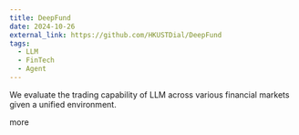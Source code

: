 ```yaml
---
title: DeepFund
date: 2024-10-26
external_link: https://github.com/HKUSTDial/DeepFund
tags:
  - LLM
  - FinTech
  - Agent
---
```


We evaluate the trading capability of LLM across various financial markets given a unified environment.

more
